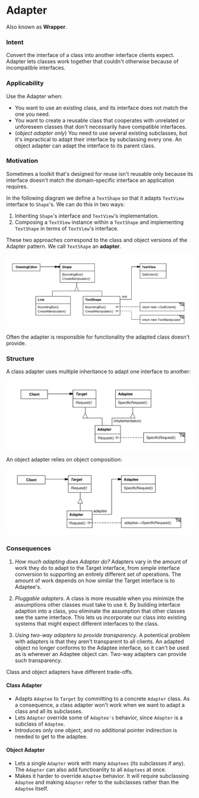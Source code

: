 # Adapter

Also known as __Wrapper__.

### Intent

Convert the interface of a class into another interface clients expect. Adapter lets classes work together that couldn't otherwise because of incompatible interfaces.

### Applicability

Use the Adapter when:
* You want to use an existing class, and its interface does not match the one you need.
* You want to create a reusable class that cooperates with unrelated or unforeseen classes that don't necessarily have compatible interfaces.
* (_object adapter only_) You need to use several existing subclasses, but it's impractical to adapt their interface by subclassing every one. An object adapter can adapt the interface to its parent class.

### Motivation

Sometimes a toolkit that's designed for reuse isn't reusable only because its interface doesn't match the domain-specific interface an application requires.

In the following diagram we define a `TextShape` so that it adapts `TextView` interface to `Shape`'s. We can do this in two ways:

1. Inheriting `Shape`'s interface and `TextView`'s implementation.
2. Composing a `TextView` instance within a `TextShape` and implementing `TextShape` in terms of `TextView`'s interface.

These two approaches correspond to the class and object versions of the Adapter pattern. We call `TextShape` an __adapter__.

![adapter](./adapter.png)

Often the adapter is responsible for functionality the adapted class doesn't provide.

### Structure

A class adapter uses multiple inheritance to adapt one interface to another:

![class adapter](./class-adapter.png)

An object adapter relies on object composition:

![object adapter](./object-adapter.png)

### Consequences

1. _How much adapting does Adapter do?_ Adapters vary in the amount of work they do to adapt to the Target interface, from simple
interface conversion to supporting an entirely different set of operations. The amount of work depends on how similar
the Target interface is to Adaptee's.

2. _Pluggable adapters_. A class is more reusable when you minimize the assumptions other classes must take to use it. By
building interface adaption into a class, you eliminate the assumption that other classes see the same interface. This lets us
incorporate our class into existing systems that might expect different interfaces to the class.

3. _Using two-way adapters to provide transparency_. A potentical problem with adapters is that they aren't transparent to all clients. An adapted
object no longer conforms to the Adaptee interface, so it can't be used as is wherever an Adaptee object can. Two-way adapters can provide such transparency.

Class and object adapters have different trade-offs.

#### Class Adapter

* Adapts `Adaptee` to `Target` by committing to a concrete `Adapter` class. As a consequence, a class adapter won't work when we want to adapt a class and all its subclasses.
* Lets `Adapter` override some of `Adaptee's` behavior, since `Adapter` is a subclass of `Adaptee`.
* Introduces only one object, and no additional pointer indirection is needed to get to the adaptee.

#### Object Adapter

* Lets a single `Adapter` work with many `Adaptees` (its subclasses if any). The `Adapter` can also add functioanlity to all `Adaptees` at once.
* Makes it harder to override `Adaptee` behavior. It will require subclassing `Adaptee` and making `Adapter` refer to the subclasses rather than the `Adaptee` itself.